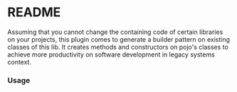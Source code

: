 # README #

Assuming that you cannot change the containing code of certain libraries on your projects, this plugin comes to generate a builder pattern on existing classes of this lib. It creates methods and constructors on pojo's classes to achieve more productivity on software development in legacy systems context.



### Usage ###